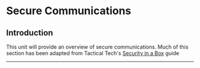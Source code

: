 # Secure Communications

## Introduction

This unit will provide an overview of secure communications. Much of this section has been adapted from Tactical Tech&#39;s [Security in a Box](https://securityinabox.org/) guide
***